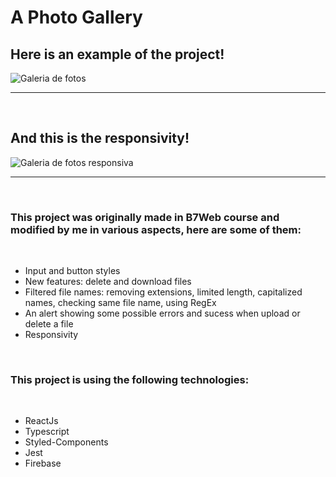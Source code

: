 # A Photo Gallery

## Here is an example of the project!
<img src="public/Galeria-de-fotos.gif" alt="Galeria de fotos" />

---
<br>

## And this is the responsivity!
<img src="public/Galeria-de-fotos-responsiva.gif" alt="Galeria de fotos responsiva" />

---
<br>

### This project was originally made in B7Web course and modified by me in various aspects, here are some of them:

<br>

- Input and button styles
- New features: delete and download files
- Filtered file names: removing extensions, limited length, capitalized names, checking same file name, using RegEx
- An alert showing some possible errors and sucess when upload or delete a file
- Responsivity

<br>

### This project is using the following technologies:
<br>

- ReactJs
- Typescript
- Styled-Components
- Jest
- Firebase